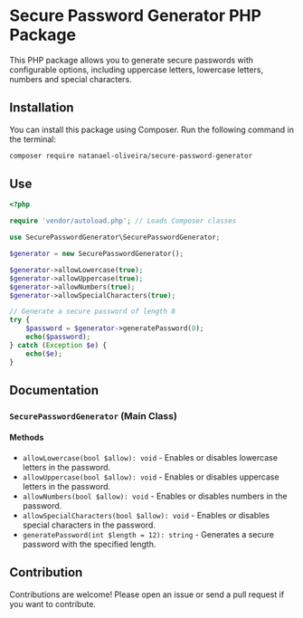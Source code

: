 # Secure Password Generator PHP Package

This PHP package allows you to generate secure passwords with configurable options, including uppercase letters, lowercase letters, numbers and special characters.
## Installation

You can install this package using Composer. Run the following command in the terminal:

```bash
composer require natanael-oliveira/secure-password-generator
```

## Use

```php
<?php

require 'vendor/autoload.php'; // Loads Composer classes

use SecurePasswordGenerator\SecurePasswordGenerator;

$generator = new SecurePasswordGenerator();

$generator->allowLowercase(true);
$generator->allowUppercase(true);
$generator->allowNumbers(true);
$generator->allowSpecialCharacters(true);

// Generate a secure password of length 8
try {
    $password = $generator->generatePassword(8);
    echo($password);
} catch (Exception $e) {
    echo($e);
}
```

## Documentation

### `SecurePasswordGenerator` (Main Class)

#### Methods

- `allowLowercase(bool $allow): void` - Enables or disables lowercase letters in the password.
- `allowUppercase(bool $allow): void` - Enables or disables uppercase letters in the password.
- `allowNumbers(bool $allow): void` - Enables or disables numbers in the password.
- `allowSpecialCharacters(bool $allow): void` - Enables or disables special characters in the password.
- `generatePassword(int $length = 12): string` - Generates a secure password with the specified length.

## Contribution

Contributions are welcome! Please open an issue or send a pull request if you want to contribute.